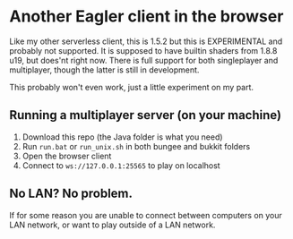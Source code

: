 # Another Eagler client in the browser

Like my other serverless client, this is 1.5.2 but this is EXPERIMENTAL and probably not supported. It is supposed to have builtin shaders from 1.8.8 u19, but does'nt right now.
There is full support for both singleplayer and multiplayer, though the latter is still in development.

This probably won't even work, just a little experiment on my part.

## Running a multiplayer server (on your machine)
1) Download this repo (the Java folder is what you need)
2) Run `run.bat` or `run_unix.sh` in both bungee and bukkit folders
3) Open the browser client
4) Connect to `ws://127.0.0.1:25565` to play on localhost

## No LAN? No problem.
If for some reason you are unable to connect between computers on your LAN network, or want to play outside of a LAN network.

